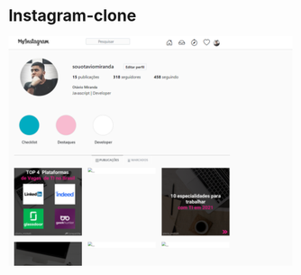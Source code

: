 # Instagram-clone



![This is a project made to try to clone the Instagram main page with HTML, CSS, BOOTSTRAP, CANVA and Javascript.](https://github.com/hotavio10/Instagram-clone/blob/main/readme.png)
